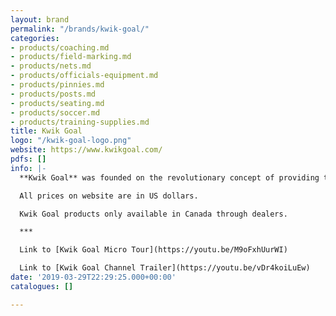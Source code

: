 ```yaml
---
layout: brand
permalink: "/brands/kwik-goal/"
categories:
- products/coaching.md
- products/field-marking.md
- products/nets.md
- products/officials-equipment.md
- products/pinnies.md
- products/posts.md
- products/seating.md
- products/soccer.md
- products/training-supplies.md
title: Kwik Goal
logo: "/kwik-goal-logo.png"
website: https://www.kwikgoal.com/
pdfs: []
info: |-
  **Kwik Goal** was founded on the revolutionary concept of providing transportable goals. Kwik Goal has been supplying high quality soccer goals, field equipment, training equipment and seating for thirty-five plus years to the domestic and international market.

  All prices on website are in US dollars.

  Kwik Goal products only available in Canada through dealers.

  ***

  Link to [Kwik Goal Micro Tour](https://youtu.be/M9oFxhUurWI)

  Link to [Kwik Goal Channel Trailer](https://youtu.be/vDr4koiLuEw)
date: '2019-03-29T22:29:25.000+00:00'
catalogues: []

---
```

